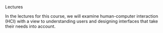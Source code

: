 Lectures

In the lectures for this course, we will examine human-computer interaction (HCI) with a view to understanding users and designing interfaces that take their needs into account. 